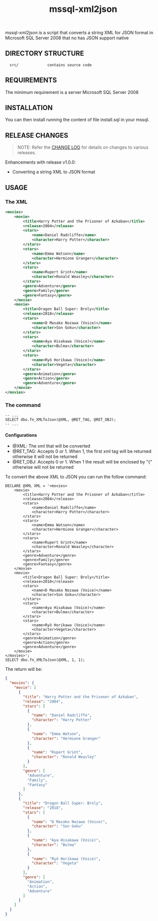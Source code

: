 <p align="center">
    <h1 align="center">mssql-xml2json</h1>
    <br>
</p>

mssql-xml2json is a script that converts a string XML for JSON format in Microsoft SQL Server 2008 that no has JSON support native

DIRECTORY STRUCTURE
-------------------

      src/             contains source code


REQUIREMENTS
------------

The minimum requirement is a server Microsoft SQL Server 2008 


INSTALLATION
------------

You can then install running the content of file install.sql in your mssql.

## RELEASE CHANGES

> NOTE: Refer the [CHANGE LOG](https://github.com/caio-brendo/mssql-xml2json/blob/master/CHANGE.md) for details on changes to various releases.

Enhancements with release v1.0.0:

- Converting a string XML to JSON format

USAGE
------------

### The XML

```xml
<movies>
    <movie>
        <title>Harry Potter and the Prisoner of Azkaban</title>
        <release>2004</release>
        <stars>
            <name>Daniel Radcliffe</name>
            <character>Harry Potter</character>
        </stars>
        <stars>
            <name>Emma Watson</name>
            <character>Hermione Granger</character>
        </stars>
        <stars>
            <name>Rupert Grint</name>
            <character>Ronald Weasley</character>
        </stars>
        <genre>Adventure</genre>
        <genre>Family</genre>
        <genre>Fantasy</genre>
    </movie>
    <movie>
        <title>Dragon Ball Super: Broly</title>
        <release>2018</release>
        <stars>
            <name>D Masako Nozawa (Voice)</name>
            <character>Son Goku</character>
        </stars>
        <stars>
            <name>Aya Hisakawa (Voice)</name>
            <character>Bulma</character>
        </stars>
        <stars>
            <name>Ryô Horikawa (Voice)</name>
            <character>Vegeta</character>
        </stars>
        <genre>Animation</genre>
        <genre>Action</genre>
        <genre>Adventure</genre>
    </movie>
</movies>
```

### The command

```tsql
-- ...
SELECT dbo.fn_XMLToJson(@XML, @RET_TAG, @RET_OBJ);
-- ...
```
#### Configurations
* @XML: The xml that will be converted
* @RET_TAG: Accepts 0 or 1. When 1, the first xml tag will be returned otherwise it will not be returned  
* @RET_OBJ: Accepts 0 or 1. When 1 the result will be enclosed by "{" otherwise will not be returned



To convert the above XML to JSON you can run the follow command:

```tsql
DECLARE @XML XML = '<movies>
    <movie>
        <title>Harry Potter and the Prisoner of Azkaban</title>
        <release>2004</release>
        <stars>
            <name>Daniel Radcliffe</name>
            <character>Harry Potter</character>
        </stars>
        <stars>
            <name>Emma Watson</name>
            <character>Hermione Granger</character>
        </stars>
        <stars>
            <name>Rupert Grint</name>
            <character>Ronald Weasley</character>
        </stars>
        <genre>Adventure</genre>
        <genre>Family</genre>
        <genre>Fantasy</genre>
    </movie>
    <movie>
        <title>Dragon Ball Super: Broly</title>
        <release>2018</release>
        <stars>
            <name>D Masako Nozawa (Voice)</name>
            <character>Son Goku</character>
        </stars>
        <stars>
            <name>Aya Hisakawa (Voice)</name>
            <character>Bulma</character>
        </stars>
        <stars>
            <name>Ryô Horikawa (Voice)</name>
            <character>Vegeta</character>
        </stars>
        <genre>Animation</genre>
        <genre>Action</genre>
        <genre>Adventure</genre>
    </movie>
</movies>';
SELECT dbo.fn_XMLToJson(@XML, 1, 1);
```
The return will be:

```json
{
  "movies": {
    "movie": [
      {
        "title": "Harry Potter and the Prisoner of Azkaban",
        "release": "2004",
        "stars": [
          {
            "name": "Daniel Radcliffe",
            "character": "Harry Potter"
          },
          {
            "name": "Emma Watson",
            "character": "Hermione Granger"
          },
          {
            "name": "Rupert Grint",
            "character": "Ronald Weasley"
          }
        ],
        "genre": [
          "Adventure",
          "Family",
          "Fantasy"
        ]
      },
      {
        "title": "Dragon Ball Super: Broly",
        "release": "2018",
        "stars": [
          {
            "name": "D Masako Nozawa (Voice)",
            "character": "Son Goku"
          },
          {
            "name": "Aya Hisakawa (Voice)",
            "character": "Bulma"
          },
          {
            "name": "Ryô Horikawa (Voice)",
            "character": "Vegeta"
          }
        ],
        "genre": [
          "Animation",
          "Action",
          "Adventure"
        ]
      }
    ]
  }
}
```